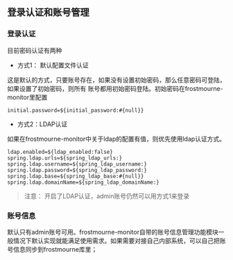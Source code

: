 ## 登录认证和账号管理

### 登录认证
目前密码认证有两种

* 方式1： 默认配置文件认证

这是默认的方式，只要账号存在，如果没有设置初始密码，那么任意密码可登陆，如果设置了初始密码，则所有
账号都用初始密码登陆。初始密码在frostmourne-monitor里配置

```
initial.password=${initial_password:#{null}}
```

* 方式2：LDAP认证

如果在frostmourne-monitor中关于ldap的配置有值，则优先使用ldap认证方式。

```
ldap.enabled=${ldap_enabled:false}
spring.ldap.urls=${spring_ldap_urls:}
spring.ldap.username=${spring_ldap_username:}
spring.ldap.password=${spring_ldap_password:}
spring.ldap.base=${spring_ldap_base:#{null}}
spring.ldap.domainName=${spring_ldap_domainName:}
```

> 注意： 开启了LDAP认证，admin账号仍然可以用方式1来登录

### 账号信息

默认只有admin账号可用。frostmourne-monitor自带的账号信息管理功能模块一般情况下默认实现就能满足使用需求。如果需要对接自己内部系统，可以自己把账号信息同步到frostmourne库里；